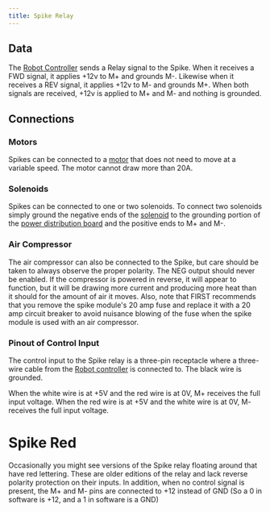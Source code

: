 ```yaml
---
title: Spike Relay
---
```



## Data

The [Robot Controller](robot-controller) sends
a Relay signal to the Spike. When it receives a FWD signal, it applies +12v to
M+ and grounds M-. Likewise when it receives a REV signal, it applies +12v to
M- and grounds M+. When both signals are received, +12v is applied to M+ and
M- and nothing is grounded.


## Connections


### Motors

Spikes can be connected to a [motor](motor) that does not
need to move at a variable speed. The motor cannot draw more than 20A.


### Solenoids

Spikes can be connected to one or two solenoids. To connect two solenoids
simply ground the negative ends of the [solenoid](solenoid) to the grounding portion of the [power distribution board](power-distribution-board) and the positive ends to M+
and M-.


### Air Compressor

The air compressor can also be connected to the Spike, but care should be
taken to always observe the proper polarity. The NEG output should never be
enabled. If the compressor is powered in reverse, it will appear to function,
but it will be drawing more current and producing more heat than it should for
the amount of air it moves. Also, note that FIRST recommends that you remove
the spike module's 20 amp fuse and replace it with a 20 amp circuit breaker to
avoid nuisance blowing of the fuse when the spike module is used with an air
compressor.


### Pinout of Control Input

The control input to the Spike relay is a three-pin receptacle where a three-
wire cable from the [Robot controller](robot-controller) is connected to. The black wire is grounded.

When the white wire is at +5V and the red wire is at 0V, M+ receives the full
input voltage. When the red wire is at +5V and the white wire is at 0V, M-
receives the full input voltage.


#  Spike Red

Occasionally you might see versions of the Spike relay floating around that
have red lettering. These are older editions of the relay and lack reverse
polarity protection on their inputs. In addition, when no control signal is
present, the M+ and M- pins are connected to +12 instead of GND (So a 0 in
software is +12, and a 1 in software is a GND)

